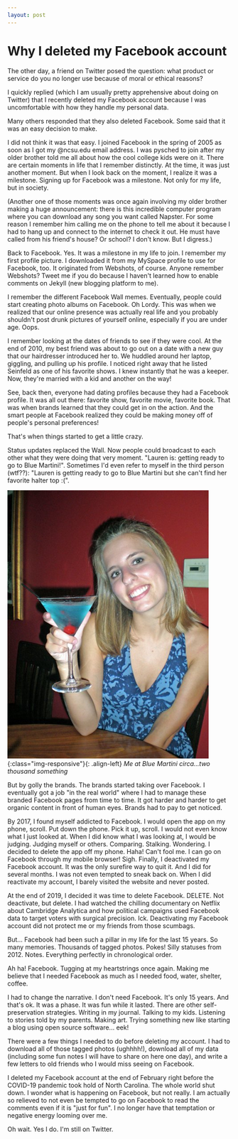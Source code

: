 ```yaml
---
layout: post
---
```


# Why I deleted my Facebook account

The other day, a friend on Twitter posed the question: what product or service do you no longer use because of moral or ethical reasons?

I quickly replied (which I am usually pretty apprehensive about doing on Twitter) that I recently deleted my Facebook account because I was uncomfortable with how they handle my personal data.

Many others responded that they also deleted Facebook. Some said that it was an easy decision to make.

I did not think it was that easy. I joined Facebook in the spring of 2005 as soon as I got my @ncsu.edu email address. I was pysched to join after my older brother told me all about how the cool college kids were on it. There are certain moments in life that I remember distinctly. At the time, it was just another moment. But when I look back on the moment, I realize it was a milestone. Signing up for Facebook was a milestone. Not only for my life, but in society.

(Another one of those moments was once again involving my older brother making a huge announcement: there is this incredible computer program where you can download any song you want called Napster. For some reason I remember him calling me on the phone to tell me about it because I had to hang up and connect to the internet to check it out. He must have called from his friend's house? Or school? I don't know. But I digress.)

Back to Facebook. Yes. It was a milestone in my life to join. I remember my first profile picture. I downloaded it from my MySpace profile to use for Facebook, too. It originated from Webshots, of course. Anyone remember Webshots? Tweet me if you do because I haven't learned how to enable comments on Jekyll (new blogging platform to me).

I remember the different Facebook Wall memes. Eventually, people could start creating photo albums on Facebook. Oh Lordy. This was when we realized that our online presence was actually real life and you probably shouldn't post drunk pictures of yourself online, especially if you are under age. Oops.

I remember looking at the dates of friends to see if they were cool. At the end of 2010, my best friend was about to go out on a date with a new guy that our hairdresser introduced her to. We huddled around her laptop, giggling, and pulling up his profile. I noticed right away that he listed Seinfeld as one of his favorite shows. I knew instantly that he was a keeper. Now, they're married with a kid and another on the way!

See, back then, everyone had dating profiles because they had a Facebook profile. It was all out there: favorite show, favorite movie, favorite book. That was when brands learned that they could get in on the action. And the smart people at Facebook realized they could be making money off of people's personal preferences!

That's when things started to get a little crazy.

Status updates replaced the Wall. Now people could broadcast to each other what they were doing that very moment. "Lauren is: getting ready to go to Blue Martini!". Sometimes I'd even refer to myself in the third person (wtf??): "Lauren is getting ready to go to Blue Martini but she can't find her favorite halter top :(".

![Me at Blue Martini circa...two thousand something.](/img/posts/blue-martini.jpg){:class="img-responsive"}{: .align-left}
*Me at Blue Martini circa...two thousand something*

But by golly the brands. The brands started taking over Facebook. I eventually got a job "in the real world" where I had to manage these branded Facebook pages from time to time. It got harder and harder to get organic content in front of human eyes. Brands had to pay to get noticed.

By 2017, I found myself addicted to Facebook. I would open the app on my phone, scroll. Put down the phone. Pick it up, scroll. I would not even know what I just looked at. When I did know what I was looking at, I would be judging. Judging myself or others. Comparing. Stalking. Wondering. I decided to delete the app off my phone. Haha! Can't fool me. I can go on Facebook through my mobile browser! Sigh. Finally, I deactivated my Facebook account. It was the only surefire way to quit it. And I did for several months. I was not even tempted to sneak back on. When I did reactivate my account, I barely visited the website and never posted.

At the end of 2019, I decided it was time to delete Facebook. DELETE. Not deactivate, but delete. I had watched the chilling documentary on Netflix about Cambridge Analytica and how political campaigns used Facebook data to target voters with surgical precision. Ick. Deactivating my Facebook account did not protect me or my friends from those scumbags.

But... Facebook had been such a pillar in my life for the last 15 years. So many memories. Thousands of tagged photos. Pokes! Silly statuses from 2012. Notes. Everything perfectly in chronological order.

Ah ha! Facebook. Tugging at my heartstrings once again. Making me believe that I needed Facebook as much as I needed food, water, shelter, coffee.

I had to change the narrative. I don't need Facebook. It's only 15 years. And that's ok. It was a phase. It was fun while it lasted. There are other self-preservation strategies. Writing in my journal. Talking to my kids. Listening to stories told by my parents. Making art. Trying something new like starting a blog using open source software... eek!

There were a few things I needed to do before deleting my account. I had to download all of those tagged photos (ughhhh!), download all of my data (including some fun notes I will have to share on here one day), and write a few letters to old friends who I would miss seeing on Facebook.

I deleted my Facebook account at the end of February right before the COVID-19 pandemic took hold of North Carolina. The whole world shut down. I wonder what is happening on Facebook, but not really. I am actually so relieved to not even be tempted to go on Facebook to read the comments even if it is "just for fun". I no longer have that temptation or negative energy looming over me.

Oh wait. Yes I do. I'm still on Twitter.
